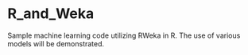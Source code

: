 # R_and_Weka
Sample machine learning code utilizing RWeka in R.
The use of various models will be demonstrated.
